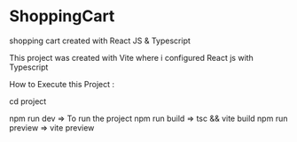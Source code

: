 # ShoppingCart
shopping cart created with React JS &amp; Typescript

This project was created with Vite where i configured React js with Typescript

How to Execute this Project :

cd project 

npm run dev => To run the project
npm run build => tsc && vite build
npm run preview => vite preview

